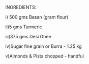 INGREDIENTS:  
     
 i) 500 gms Besan (gram flour)

ii)5 gms Turmeric

iii)375 gms Desi Ghee

iv)Sugar fine grain or Burra - 1.25 kg

v)Almonds & Pista chopped - handful